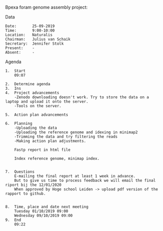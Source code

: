 Bpexa foram genome assembly project:

Data
	
	Date:		25-09-2019
	Time: 		9:00-10:00
	Location: 	Naturalis
	Chairman: 	Julius van Schaik
	Secretary: 	Jennifer Stolk
	Present:	-
	Absent: 	-

Agenda

	1.	Start 
		09:07

	2.	Determine agenda
	3.	Ins
	4.	Project advancements
		-Zenodo downloading doesn't work. Try to store the data on a laptop and upload it onto the server.
		-Tools on the server. 

	5.	Action plan advancements

	6.	Planning
		-Uploading the data 
		-Uploading the reference genome and idexing in minimap2
		-Trimming the data and try filtering the reads
		-Making action plan adjustments. 
		
		Fastp report in html file 
		
		Index reference genome, minimap index.

		
	7.	Questions
		E-mailing the final report at least 1 week in advance.
		But to give us time to process feedback we will email the final riport bij the 12/01/2020
		When approved by Hoge school Leiden -> upload pdf version of the rapport to github. 


	8.	Time, place and date next meeting
		Tuesday 01/10/2019 09:00 
		Wednesday 09/10/2019 09:00
	9.	End
		09:22

